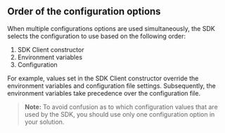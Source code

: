 ## Order of the configuration options

When multiple configurations options are used simultaneously, the SDK selects the configuration to use based on the following order:

1. SDK Client constructor
2. Environment variables
3. Configuration

For example, values set in the SDK Client constructor override the
environment variables and configuration file settings. Subsequently,
the environment variables take precedence over the configuration file.

> **Note:** To avoid confusion as to which configuration values that are used by the SDK, you should use only one configuration option in your solution.
